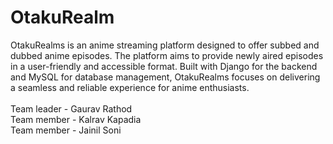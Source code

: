 # OtakuRealm
OtakuRealms is an anime streaming platform designed to offer subbed and dubbed anime episodes. The platform aims to provide newly aired episodes in a user-friendly and accessible format. Built with Django for the backend and MySQL for database management, OtakuRealms focuses on delivering a seamless and reliable experience for anime enthusiasts. <br> <br>
Team leader - Gaurav Rathod <br>
Team member - Kalrav Kapadia <br>
Team member - Jainil Soni <br>
